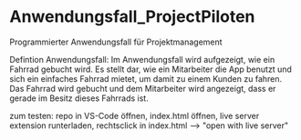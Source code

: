 # Anwendungsfall_ProjectPiloten
Programmierter Anwendungsfall für Projektmanagement

Defintion Anwendungsfall: Im Anwendungsfall wird aufgezeigt, wie ein Fahrrad gebucht wird. Es stellt dar, wie ein
Mitarbeiter die App benutzt und sich ein einfaches Fahrrad mietet, um damit zu einem Kunden
zu fahren. Das Fahrrad wird gebucht und dem Mitarbeiter wird angezeigt, dass er gerade im
Besitz dieses Fahrrads ist. 

zum testen: repo in VS-Code öffnen, index.html öffnen, live server extension runterladen, rechtsclick in index.html --> "open with live server"
